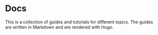 # Docs

This is a collection of guides and tutorials for different topics. The guides are written in Markdown and are rendered with Hugo.
